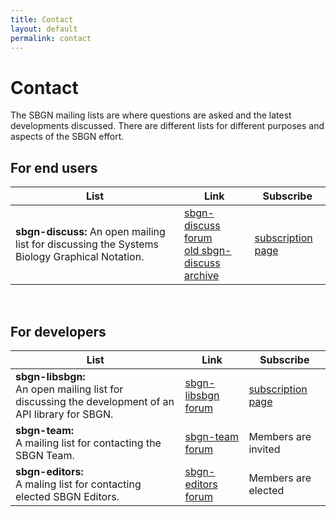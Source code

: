 ```yaml
---
title: Contact
layout: default
permalink: contact
---
```


# Contact

The SBGN mailing lists are where questions are asked and the latest developments discussed. There are different lists for different purposes and aspects of the SBGN effort.

## For end users

 List | Link | Subscribe
--|--|--
**sbgn-discuss:** An open mailing list for discussing the Systems Biology Graphical Notation. | [sbgn-discuss forum](https://groups.google.com/forum/#!forum/sbgn-discuss) <br> [old sbgn-discuss archive](https://lists.caltech.edu/pipermail/sbgn-discuss/) | [subscription page](https://groups.google.com/forum/#!forum/sbgn-discuss)       

<br />

## For developers

 List | Link | Subscribe
--|--|--
**sbgn-libsbgn:** <br> An open mailing list for discussing the development of an API library for SBGN. | [sbgn-libsbgn forum](http://sourceforge.net/mailarchive/forum.php?forum_name=sbgn-libsbgn) | [subscription page](https://lists.sourceforge.net/lists/listinfo/sbgn-libsbgn)
**sbgn-team:** <br> A mailing list for contacting the SBGN Team. | [sbgn-team forum](https://groups.google.com/forum/#!forum/sbgn-team) | Members are invited
**sbgn-editors:** <br> A maling list for contacting elected SBGN Editors. | [sbgn-editors forum](https://groups.google.com/forum/#!forum/sbgn-editors) | Members are elected
